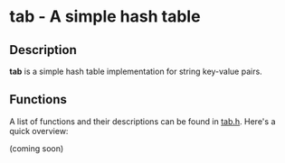 # tab - A simple hash table

## Description

**tab** is a simple hash table implementation for string key-value pairs.

## Functions

A list of functions and their descriptions can be found in [tab.h](tab.h). Here's a quick overview:

(coming soon)
